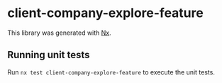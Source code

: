 # client-company-explore-feature

This library was generated with [Nx](https://nx.dev).

## Running unit tests

Run `nx test client-company-explore-feature` to execute the unit tests.
 
